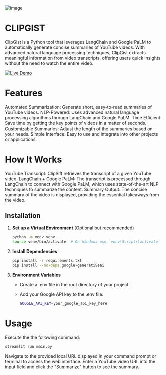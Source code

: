 
![image](https://github.com/user-attachments/assets/1ee73388-7a11-44c5-b7c9-766522430a68)



# CLIPGIST

ClipGist is a Python tool that leverages LangChain and Google PaLM to automatically generate concise summaries of YouTube videos. With advanced natural language processing techniques, ClipGist extracts meaningful information from video transcripts, offering users quick insights without the need to watch the entire video.


[![Live Demo](https://img.shields.io/badge/Live%20Demo-View%20CLIPGIST-blue)](https://youtubevideosummarizer.streamlit.app/)


# Features

Automated Summarization: Generate short, easy-to-read summaries of YouTube videos.
NLP-Powered: Uses advanced natural language processing algorithms through LangChain and Google PaLM.
Time Efficient: Save time by getting the key points of videos in a matter of seconds.
Customizable Summaries: Adjust the length of the summaries based on your needs.
Simple Interface: Easy to use and integrate into other projects or applications.

# How It Works

YouTube Transcript: ClipSift retrieves the transcript of a given YouTube video.
LangChain + Google PaLM: The transcript is processed through LangChain to connect with Google PaLM, which uses state-of-the-art NLP techniques to summarize the content.
Summary Output: The concise summary of the video is displayed, providing the essential takeaways from the video.

## Installation

 

  1. **Set up a Virtual Environment** (Optional but recommended)

     ```bash
     python -m venv venv
     source venv/bin/activate  # On Windows use `venv\Scripts\activate`
     ```

  2. **Install Dependencies**

     ```bash
     pip install -r requirements.txt
     pip install --no-deps google-generativeai
     ```

  3. **Environment Variables**
     - Create a .env file in the root directory of your project.
     - Add your Google API key to the .env file:

       ```bash
       GOOGLE_API_KEY=your_google_api_key_here
       ```

# Usage

Execute the the following command:
```bash
streamlit run main.py
````

Navigate to the provided local URL displayed in your command prompt or terminal to access the web interface. Enter a YouTube video URL into the input field and click the "Summarize" button to see the summary.

